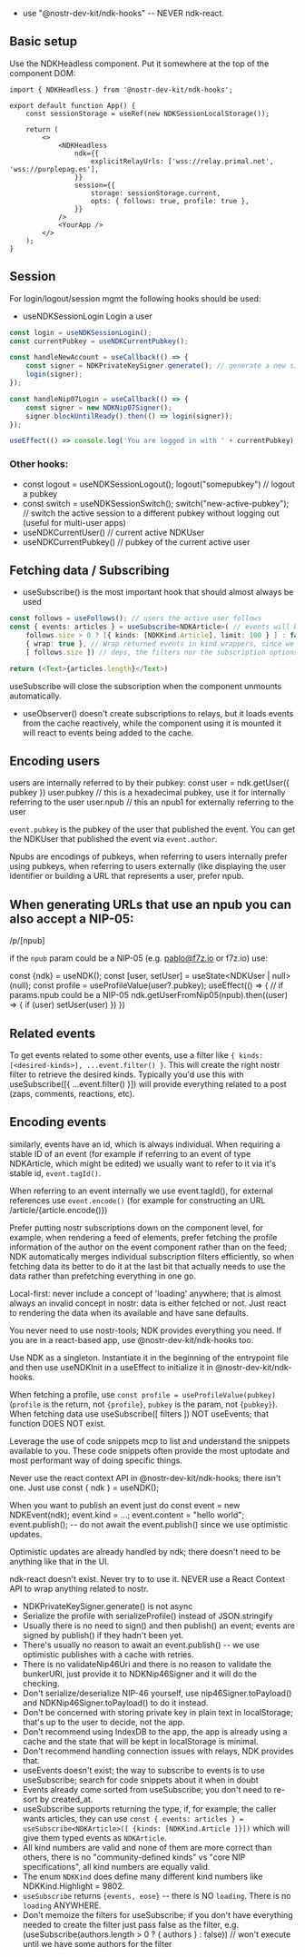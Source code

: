 - use "@nostr-dev-kit/ndk-hooks" -- NEVER ndk-react.

## Basic setup

Use the NDKHeadless component. Put it somewhere at the top of the component DOM:

```tsx
import { NDKHeadless } from '@nostr-dev-kit/ndk-hooks';

export default function App() {
    const sessionStorage = useRef(new NDKSessionLocalStorage());

    return (
        <>
            <NDKHeadless
                ndk={{
                    explicitRelayUrls: ['wss://relay.primal.net', 'wss://purplepag.es'],
                }}
                session={{
                    storage: sessionStorage.current,
                    opts: { follows: true, profile: true },
                }}
            />
            <YourApp />
        </>
    );
}
```

## Session

For login/logout/session mgmt the following hooks should be used:

- useNDKSessionLogin
  Login a user

```ts
const login = useNDKSessionLogin();
const currentPubkey = useNDKCurrentPubkey();

const handleNewAccount = useCallback(() => {
    const signer = NDKPrivateKeySigner.generate(); // generate a new signer/nsec
    login(signer);
});

const handleNip07Login = useCallback(() => {
    const signer = new NDKNip07Signer();
    signer.blockUntilReady().then(() => login(signer));
});

useEffect(() => console.log('You are logged in with ' + currentPubkey), [currentPubkey]);
```

### Other hooks:

- const logout = useNDKSessionLogout(); logout("somepubkey") // logout a pubkey
- const switch = useNDKSessionSwitch(); switch("new-active-pubkey"); // switch the active session to a different pubkey without logging out (useful for multi-user apps)
- useNDKCurrentUser() // current active NDKUser
- useNDKCurrentPubkey() // pubkey of the current active user

## Fetching data / Subscribing

- useSubscribe() is the most important hook that should almost always be used

```ts
const follows = useFollows(); // users the active user follows
const { events: articles } = useSubscribe<NDKArticle>( // events will be an array of NDKArticle types
    follows.size > 0 ? [{ kinds: [NDKKind.Article], limit: 100 } ] : false, // the hook won't execute when it receives `false` as the filters
    { wrap: true }, // Wrap returned events in kind wrappers, since we are asking for NDKKind.Article kinds we can ask to receive back wrapped NDKArticle
    [ follows.size ]) // deps, the filters nor the subscription options are not part of the dependencies (so we don't need to memoize it), we pass the dependencies explicitly

return (<Text>{articles.length}</Text>)
```

useSubscribe will close the subscription when the component unmounts automatically.

- useObserver() doesn't create subscriptions to relays, but it loads events from the cache reactively, while the component using it is mounted it will react to events being added to the cache.

## Encoding users

users are internally referred to by their pubkey:
const user = ndk.getUser({ pubkey })
user.pubkey // this is a hexadecimal pubkey, use it for internally referring to the user
user.npub // this an npub1 for externally referring to the user

`event.pubkey` is the pubkey of the user that published the event. You can get the NDKUser that published the event via `event.author`.

Npubs are encodings of pubkeys, when referring to users internally prefer using pubkeys, when referring to users externally (like displaying the user identifier or building a URL that represents a user, prefer npub.

## When generating URLs that use an npub you can also accept a NIP-05:

/p/[npub]

if the `npub` param could be a NIP-05 (e.g. pablo@f7z.io or f7z.io) use:

const {ndk} = useNDK();
const [user, setUser] = useState<NDKUser | null>(null);
const profile = useProfileValue(user?.pubkey);
useEffect(() => {
// if params.npub could be a NIP-05
ndk.getUserFromNip05(npub).then((user) => {
if (user) setUser(user)
})
})

## Related events
To get events related to some other events, use a filter like `{ kinds: [<desired-kinds>], ...event.filter() }`. This will create the right nostr filter to retrieve the desired kinds. Typically you'd use this with useSubscribe([{ ...event.filter() }]) will provide everything related to a post (zaps, comments, reactions, etc).

## Encoding events

similarly, events have an id, which is always individual. When requiring a stable ID of an event (for example if referring to an event of type NDKArticle, which might be edited) we usually want to refer to it via it's stable id, `event.tagId()`.

When referring to an event internally we use event.tagId(), for external references use `event.encode()` (for example for constructing an URL /article/{article.encode()})

Prefer putting nostr subscriptions down on the component level, for example, when rendering a feed of elements, prefer fetching the profile information of the author on the event component rather than on the feed; NDK automatically merges individual subscription filters efficiently, so when fetching data its better to do it at the last bit that actually needs to use the data rather than prefetching everything in one go.

Local-first: never include a concept of 'loading' anywhere; that is almost always an invalid concept in nostr: data is either fetched or not. Just react to rendering the data when its available and have sane defaults.

You never need to use nostr-tools; NDK provides everything you need. If you are in a react-based app, use @nostr-dev-kit/ndk-hooks too.

Use NDK as a singleton. Instantiate it in the beginning of the entrypoint file and then use useNDKInit in a useEffect to initialize it in @nostr-dev-kit/ndk-hooks.

When fetching a profile, use `const profile = useProfileValue(pubkey)` (`profile` is the return, not `{profile}`, `pubkey` is the param, not `{pubkey}`).
When fetching data use useSubscribe([ filters ]) NOT useEvents; that function DOES NOT exist.

Leverage the use of code snippets mcp to list and understand the snippets available to you. These code snippets often provide the most uptodate and most performant way of doing specific things.

Never use the react context API in @nostr-dev-kit/ndk-hooks; there isn't one. Just use const { ndk } = useNDK();

When you want to publish an event just do const event = new NDKEvent(ndk); event.kind = ...; event.content = "hello world"; event.publish(); -- do not await the event.publish() since we use optimistic updates.

Optimistic updates are already handled by ndk; there doesn't need to be anything like that in the UI.

ndk-react doesn't exist. Never try to to use it. NEVER use a React Context API to wrap anything related to nostr.

- NDKPrivateKeySigner.generate() is not async
- Serialize the profile with serializeProfile() instead of JSON.stringify
- Usually there is no need to sign() and then publish() an event; events are signed by publish() if they hadn't been yet.
- There's usually no reason to await an event.publish() -- we use optimistic publishes with a cache with retries.
- There is no validateNip46Uri and there is no reason to validate the bunkerURI, just provide it to NDKNip46Signer and it will do the checking.
- Don't serialize/deserialize NIP-46 yourself, use nip46Signer.toPayload() and NDKNip46Signer.toPayload() to do it instead.
- Don't be concerned with storing private key in plain text in localStorage; that's up to the user to decide, not the app.
- Don't recommend using IndexDB to the app, the app is already using a cache and the state that will be kept in localStorage is minimal.
- Don't recommend handling connection issues with relays, NDK provides that.
- useEvents doesn't exist; the way to subscribe to events is to use useSubscribe; search for code snippets about it when in doubt
- Events already come sorted from useSubscribe; you don't need to re-sort by created_at.
- useSubscribe supports returning the type, if, for example, the caller wants articles, they can use `const { events: articles } = useSubscribe<NDKArticle>([ {kinds: [NDKKind.Article ]}])` which will give them typed events as `NDKArticle`.
- All kind numbers are valid and none of them are more correct than others, there is no "community-defined kinds" vs "core NIP specifications", all kind numbers are equally valid.
- The enum `NDKKind` does define many different kind numbers like NDKKind.Highlight = 9802.
- `useSubscribe` returns `{events, eose}` -- there is NO `loading`. There is no `loading` ANYWHERE.
- Don't memoize the filters for useSubscribe; if you don't have everything needed to create the filter just pass false as the filter, e.g. (useSubscribe(authors.length > 0 ? { authors } : false)) // won't execute until we have some authors for the filter
